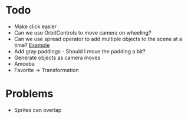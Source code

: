 # Todo

- Make click easier
- Can we use OrbitControls to move camera on wheeling?
- Can we use spread operator to add multiple objects to the scene at a time?
    [Example](https://codepen.io/looeee/pen/VbWLeM)
- Add gray paddings - Should I move the padding a bit?
- Generate objects as camera moves
- Amoeba
- Favorite -> Transformation

# Problems

- Sprites can overlap